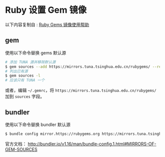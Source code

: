 # Ruby 设置 Gem 镜像

以下内容复制自 : [Ruby Gems 镜像使用帮助](https://mirrors.tuna.tsinghua.edu.cn/help/rubygems/)

## gem

使用以下命令替换 gems 默认源

```sh
# 添加 TUNA 源并移除默认源
$ gem sources --add https://mirrors.tuna.tsinghua.edu.cn/rubygems/ --remove https://rubygems.org/
# 列出已有源
$ gem sources -l
# 应该只有 TUNA 一个
```

或者，编辑 `~/.gemrc`，将 `https://mirrors.tuna.tsinghua.edu.cn/rubygems/` 加到 `sources` 字段。

## bundler

使用以下命令替换 bundler 默认源

```sh
$ bundle config mirror.https://rubygems.org https://mirrors.tuna.tsinghua.edu.cn/rubygems
```

官方文档： http://bundler.io/v1.16/man/bundle-config.1.html#MIRRORS-OF-GEM-SOURCES
